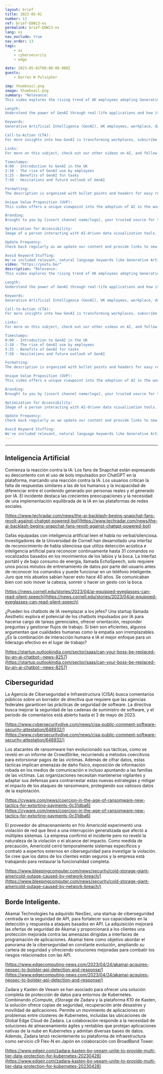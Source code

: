 ```yaml
---
layout: brief
title: 2023-05-01
number: 13
ref: brief-EDW13-es
permalink: brief-EDW13-es
lang: es
nav_exclude: true
nav_order: 13
tags:
    - ai
    - cybersecurity
    - edge

date: 2023-05-01T00:00:00.000Z
guests:
    - Darren W Pulsipher

img: thumbnail.png
image: thumbnail.png
summary: "Relevance: 
This video explores the rising trend of UK employees adopting Generative Artificial Intelligence (GenAI) in their workplace for tasks such as data analysis, content creation, and customer service. The video discusses the benefits of GenAI, illustrative cases, and the need for businesses to embrace this technology to stay competitive. 

Length: 
Understand the power of GenAI through real-life applications and how it is driving efficiency and innovation from the ground up. Despite some hesitance by companies, employees find GenAI tools beneficial, leading to an escalating recognition of the need to adopt this AI technology. 

Keywords: 
Generative Artificial Intelligence (GenAI), UK employees, workplace, data analysis, content creation, customer service, efficiency, innovation, competitive advantage.

Call-to-Action (CTA): 
For more insights into how GenAI is transforming workplaces, subscribe to our channel, like, and share your comments. Also, visit our website for further details. 

Links:
For more on this subject, check out our other videos on AI, and follow us on our social media channels. 

Timestamps: 
0:00 - Introduction to GenAI in the UK
2:10 - The rise of GenAI use by employees
5:25 - Benefits of GenAI for tasks
7:50 - Hesitations and future outlook of GenAI 

Formatting: 
The description is organized with bullet points and headers for easy reading. 

Unique Value Proposition (UVP): 
This video offers a unique viewpoint into the adoption of AI in the workplace. It captures employee-driven innovation and highlights the potential of GenAI.

Branding: 
Brought to you by [insert channel name/logo], your trusted source for tech trends, efficiency, and innovation strategies.

Optimization for Accessibility:
Image of a person interacting with AI-driven data visualization tools. 

Update Frequency: 
Check back regularly as we update our content and provide links to new videos and resources!

Avoid Keyword Stuffing: 
We've included relevant, natural language keywords like Generative Artificial Intelligence, workplace, efficiency, and innovation throughout our description.Blog: https://embracingdigital.org/brief-EDW70-itPodcast: https://share.transistor.fm/s/e48492ab"
video: "https://youtu.be/"
description: "Relevance: 
This video explores the rising trend of UK employees adopting Generative Artificial Intelligence (GenAI) in their workplace for tasks such as data analysis, content creation, and customer service. The video discusses the benefits of GenAI, illustrative cases, and the need for businesses to embrace this technology to stay competitive. 

Length: 
Understand the power of GenAI through real-life applications and how it is driving efficiency and innovation from the ground up. Despite some hesitance by companies, employees find GenAI tools beneficial, leading to an escalating recognition of the need to adopt this AI technology. 

Keywords: 
Generative Artificial Intelligence (GenAI), UK employees, workplace, data analysis, content creation, customer service, efficiency, innovation, competitive advantage.

Call-to-Action (CTA): 
For more insights into how GenAI is transforming workplaces, subscribe to our channel, like, and share your comments. Also, visit our website for further details. 

Links:
For more on this subject, check out our other videos on AI, and follow us on our social media channels. 

Timestamps: 
0:00 - Introduction to GenAI in the UK
2:10 - The rise of GenAI use by employees
5:25 - Benefits of GenAI for tasks
7:50 - Hesitations and future outlook of GenAI 

Formatting: 
The description is organized with bullet points and headers for easy reading. 

Unique Value Proposition (UVP): 
This video offers a unique viewpoint into the adoption of AI in the workplace. It captures employee-driven innovation and highlights the potential of GenAI.

Branding: 
Brought to you by [insert channel name/logo], your trusted source for tech trends, efficiency, and innovation strategies.

Optimization for Accessibility:
Image of a person interacting with AI-driven data visualization tools. 

Update Frequency: 
Check back regularly as we update our content and provide links to new videos and resources!

Avoid Keyword Stuffing: 
We've included relevant, natural language keywords like Generative Artificial Intelligence, workplace, efficiency, and innovation throughout our description.Blog: https://embracingdigital.org/brief-EDW70-itPodcast: https://share.transistor.fm/s/e48492ab"
---
```






---

## Inteligencia Artificial

Comienza la reacción contra la IA: Los fans de Snapchat están expresando su descontento con el uso de bots impulsados por ChatGPT en la plataforma, marcando una reacción contra la IA. Los usuarios critican la falta de respuestas similares a las de los humanos y la incapacidad de diferenciar entre el contenido generado por personas reales y el generado por IA. El incidente destaca las crecientes preocupaciones y la necesidad de una implementación equilibrada de la IA en las plataformas de redes sociales.

[https://www.techradar.com/news/the-ai-backlash-begins-snapchat-fans-revolt-against-chatgpt-powered-bot](https://www.techradar.com/news/the-ai-backlash-begins-snapchat-fans-revolt-against-chatgpt-powered-bot)

Gafas equipadas con inteligencia artificial leen el habla no verbal/silenciosa. Investigadores de la Universidad de Cornell han desarrollado una interfaz de reconocimiento de habla silenciosa que utiliza detección acústica e inteligencia artificial para reconocer continuamente hasta 31 comandos no vocalizados basados en los movimientos de los labios y la boca. La interfaz portátil y de bajo consumo de energía, llamada EchoSpeech, solo requiere unos pocos minutos de entrenamiento de datos por parte del usuario antes de reconocer los comandos y puede funcionar en un teléfono inteligente. Juro que mis abuelos sabían hacer esto hace 40 años. Se comunicaban bien con solo mover la cabeza, sonreír o hacer un gesto con la boca.

[https://news.cornell.edu/stories/2023/04/ai-equipped-eyeglasses-can-read-silent-speech](https://news.cornell.edu/stories/2023/04/ai-equipped-eyeglasses-can-read-silent-speech)

¿Pueden los chatbots de IA reemplazar a los jefes? Una startup llamada Aesthetic explora el potencial de los chatbots impulsados por IA para hacerse cargo de tareas gerenciales, ofrecer orientación, responder preguntas y gestionar flujos de trabajo. Si bien son eficientes, algunos argumentan que cualidades humanas como la empatía son irremplazables. ¿Es la combinación de interacción humana e IA el mejor enfoque para un liderazgo efectivo en el lugar de trabajo?

[https://startup.outlookindia.com/sector/saas/can-your-boss-be-replaced-by-an-ai-chatbot--news-8257](https://startup.outlookindia.com/sector/saas/can-your-boss-be-replaced-by-an-ai-chatbot--news-8257)

## Ciberseguridad

La Agencia de Ciberseguridad e Infraestructura (CISA) busca comentarios públicos sobre un borrador de directiva que requiere que las agencias federales garanticen las prácticas de seguridad de software. La directiva busca mejorar la seguridad de las cadenas de suministro de software, y el período de comentarios está abierto hasta el 3 de mayo de 2023.

[https://www.cybersecuritydive.com/news/cisa-public-comment-software-security-attestation/648932/](https://www.cybersecuritydive.com/news/cisa-public-comment-software-security-attestation/648932/)

Los atacantes de ransomware han evolucionado sus tácticas, como se reveló en un informe de CrowdStrike, recurriendo a métodos coercitivos para extorsionar pagos de las víctimas. Además de cifrar datos, estas tácticas implican amenazas de daño físico, exposición de información robada en los medios de comunicación e incluso apuntando a las familias de las víctimas. Las organizaciones necesitan mantenerse vigilantes y adaptar sus defensas para contrarrestar estas nuevas estrategias y mitigar el impacto de los ataques de ransomware, protegiendo sus valiosos datos de la explotación.

[https://cyware.com/news/coercion-in-the-age-of-ransomware-new-tactics-for-extorting-payments-0c31dba6](https://cyware.com/news/coercion-in-the-age-of-ransomware-new-tactics-for-extorting-payments-0c31dba6)

El proveedor de almacenamiento en frío Americold experimentó una violación de red que llevó a una interrupción generalizada que afectó a múltiples sistemas. La empresa confirmó el incidente pero no reveló la naturaleza de la violación o el alcance del impacto. Como medida de precaución, Americold cerró temporalmente sistemas específicos y contrató a expertos externos en ciberseguridad para investigar la violación. Se cree que los datos de los clientes están seguros y la empresa está trabajando para restaurar la funcionalidad completa.

[https://www.bleepingcomputer.com/news/security/cold-storage-giant-americold-outage-caused-by-network-breach/](https://www.bleepingcomputer.com/news/security/cold-storage-giant-americold-outage-caused-by-network-breach/)

## Borde Inteligente.

Akamai Technologies ha adquirido NeoSec, una startup de ciberseguridad centrada en la seguridad de API, para fortalecer sus capacidades en la detección y respuesta a ataques basados en API. La adquisición mejorará las ofertas de seguridad de Akamai y proporcionará a los clientes una protección mejorada contra las amenazas dirigidas a interfaces de programación de aplicaciones. Akamai tiene como objetivo abordar el panorama de la ciberseguridad en constante evolución, ampliando su cartera de seguridad y ofreciendo soluciones mejoradas para combatir los riesgos relacionados con las API.

[https://www.edgecomputing-news.com/2023/04/24/akamai-acquires-neosec-to-bolster-api-detection-and-response/](https://www.edgecomputing-news.com/2023/04/24/akamai-acquires-neosec-to-bolster-api-detection-and-response/)

Zadara y Kasten de Veeam se han asociado para ofrecer una solución completa de protección de datos para entornos de Kubernetes. Combinando zCompute, zStorage de Zadara y la plataforma K10 de Kasten, la solución ofrece copias de seguridad, recuperación ante desastres y movilidad de aplicaciones. Permite un movimiento de aplicaciones sin problemas entre clústeres de Kubernetes, incluidas las ubicaciones de Global Edge Cloud de Zadara. La colaboración responde a la necesidad de soluciones de almacenamiento ágiles y rentables que protejan aplicaciones nativas de la nube en Kubernetes y admitan diversas bases de datos. Además, Zadara lanzó recientemente su plataforma de infraestructura como servicio c9 Flex-N en Japón en colaboración con BroadBand Tower.

[https://www.edgeir.com/zadara-kasten-by-veeam-unite-to-provide-multi-tier-data-protection-for-kubernetes-20230428](https://www.edgeir.com/zadara-kasten-by-veeam-unite-to-provide-multi-tier-data-protection-for-kubernetes-20230428)


